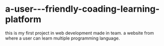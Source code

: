 # a-user---friendly-coading-learning-platform
this is my first project in web development made in team. a website from where a user can learn multiple programming language.

